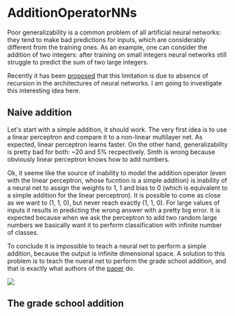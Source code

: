 # AdditionOperatorNNs

Poor generalizability is a common problem of all artificial neural networks: they tend to make bad predictions for inputs, which are considerably different from the training ones. As an example, one can consider the addition of two integers: after training on small integers neural networks still struggle to predict the sum of two large integers. 

Recently it has been [proposed](https://openreview.net/forum?id=BkbY4psgg) that this limitation is due to absence of recursion in the architectures of neural networks. I am going to investigate this interesting idea here.

## Naive addition

Let's start with a simple addition, it should work. The very first idea is to use a linear perceptron and compare it to a non-linear multilayer net. As expected, linear perceptron learns faster. On the other hand, generalizability is pretty bad for both: ~20 and 5% recpectively. Smth is wrong because obviously linear perceptron knows how to add numbers.

Ok, it seeme like the source of inability to model the addition operator (even with the linear perceptron, whose fucntion is a simple addition) is inability of a neural net to assign the weights to 1, 1 and bias to 0 (which is equivalent to a simple addition for the linear perceptron). It is possible to come as close as we want to (1, 1, 0), but never reach exactly (1, 1, 0). For large values of inputs it results in predicting the wrong answer with a pretty big error. It is expected because when we ask the perceptron to add two random large numbers we basically want it to perform classification with infinite number of classes.

To conclude it is impossible to teach a neural net to perform a simple addition, because the output is infinite dimensional space. A solution to this problem is to teach the nueral net to perform the grade school addition, and that is exactly what authors of the [paper](https://openreview.net/forum?id=BkbY4psgg) do.


![](https://github.com/g3n1uss/AdditionOperatorNNs/blob/master/plots/LinearPerceptronVsMultilayerRelu.png)

## The grade school addition

